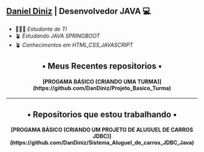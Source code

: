 ## [Daniel Diniz](https://github.com/DanDiniz) | Desenvolvedor JAVA 💻

- 👨🏾‍🎓 *Estudante de TI*
- 🪴 *Estudando JAVA SPRINGBOOT*
- 🪴 *Conhecimentos em HTML,CSS,JAVASCRIPT*

 
<h2 align = "center">• Meus Recentes repositorios •</h2>

<h4 align="center">[PROGAMA BÁSICO (CRIANDO UMA TURMA)](https://github.com/DanDiniz/Projeto_Basico_Turma)</h4>

***
<h2 align = "center">• Repositorios que estou trabalhando •</h2>

<h4 align="center">[PROGAMA BÁSICO (CRIANDO UM PROJETO DE ALUGUEL DE CARROS JDBC)](https://github.com/DanDiniz/Sistema_Aluguel_de_carros_JDBC_Java)</h4>




